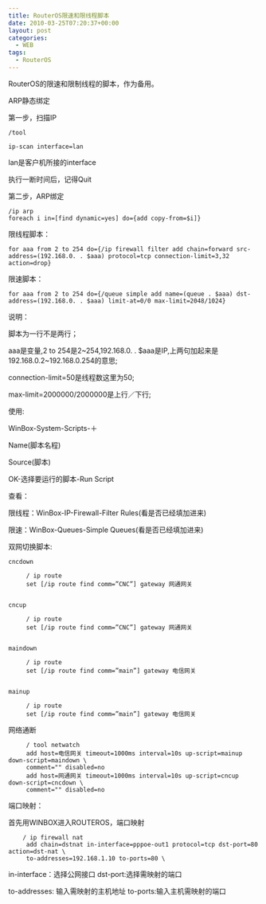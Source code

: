 ```yaml
---
title: RouterOS限速和限线程脚本
date: 2010-03-25T07:20:37+00:00
layout: post
categories:
  - WEB
tags:
  - RouterOS
---
```


RouterOS的限速和限制线程的脚本，作为备用。

ARP静态绑定

第一步，扫描IP
```
/tool

ip-scan interface=lan
```
lan是客户机所接的interface

执行一断时间后，记得Quit

第二步，ARP绑定
```
/ip arp
foreach i in=[find dynamic=yes] do={add copy-from=$i]}
```
<!--more-->
限线程脚本：
```
for aaa from 2 to 254 do={/ip firewall filter add chain=forward src-address=(192.168.0. . $aaa) protocol=tcp connection-limit=3,32 action=drop}
```

限速脚本：
```
for aaa from 2 to 254 do={/queue simple add name=(queue . $aaa) dst-address=(192.168.0. . $aaa) limit-at=0/0 max-limit=2048/1024}
```

说明：

脚本为一行不是两行；

aaa是变量,2 to 254是2~254,192.168.0. . $aaa是IP,上两句加起来是192.168.0.2~192.168.0.254的意思;

connection-limit=50是线程数这里为50;

max-limit=2000000/2000000是上行／下行;

使用:

WinBox-System-Scripts-＋

Name(脚本名程)

Source(脚本)

OK-选择要运行的脚本-Run Script

查看：

限线程：WinBox-IP-Firewall-Filter Rules(看是否已经填加进来)

限速：WinBox-Queues-Simple Queues(看是否已经填加进来)

双网切换脚本:
```
cncdown

     / ip route
     set [/ip route find comm=”CNC”] gateway 网通网关


cncup

     / ip route
     set [/ip route find comm=”CNC”] gateway 网通网关


maindown

     / ip route
     set [/ip route find comm=”main”] gateway 电信网关


mainup

     / ip route
     set [/ip route find comm=”main”] gateway 电信网关
```

网络通断
```
     / tool netwatch
     add host=电信网关 timeout=1000ms interval=10s up-script=mainup down-script=maindown \
     comment="" disabled=no
     add host=网通网关 timeout=1000ms interval=10s up-script=cncup down-script=cncdown \
     comment="" disabled=no
```

端口映射：

首先用WINBOX进入ROUTEROS，端口映射
```
    / ip firewall nat
     add chain=dstnat in-interface=pppoe-out1 protocol=tcp dst-port=80 action=dst-nat \
     to-addresses=192.168.1.10 to-ports=80 \
```

in-interface：选择公网接口 dst-port:选择需映射的端口

to-addresses: 输入需映射的主机地址 to-ports:输入主机需映射的端口